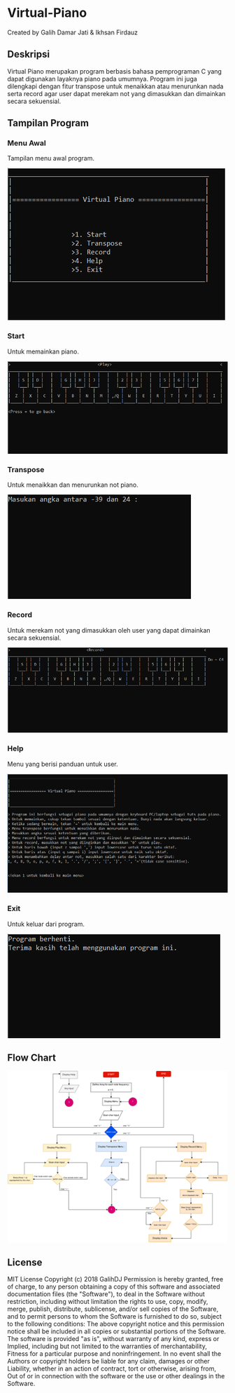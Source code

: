 # Virtual-Piano
Created by Galih Damar Jati & Ikhsan Firdauz

## Deskripsi
Virtual Piano merupakan program berbasis bahasa pemprograman C yang dapat digunakan layaknya piano pada umumnya. Program ini juga dilengkapi dengan fitur transpose untuk menaikkan atau menurunkan nada serta record agar user dapat merekam not yang dimasukkan dan dimainkan secara sekuensial.

## Tampilan Program
### Menu Awal
Tampilan menu awal program.

![Menu](/images/Menu.PNG)
 
### Start
Untuk memainkan piano.

![Start](/images/Play1.PNG)

### Transpose
Untuk menaikkan dan menurunkan not piano.

![Transpose](/images/Transpose.PNG)

### Record
Untuk merekam not yang dimasukkan oleh user yang dapat dimainkan secara sekuensial.

![Record1](/images/Record.PNG)

### Help
Menu yang berisi panduan untuk user.

![Help](/images/Help.PNG)
 
### Exit
Untuk keluar dari program.

![Exit](/images/Exit.PNG)
 

## Flow Chart
![FC](/images/FlowChart.png)

## License
MIT License
Copyright (c) 2018 GalihDJ
Permission is hereby granted, free of charge, to any person obtaining a copy of this software and associated documentation files (the "Software"), to deal in the Software without restriction, including without limitation the rights to use, copy, modify, merge, publish, distribute, sublicense, and/or sell copies of the Software, and to permit persons to whom the Software is furnished to do so, subject to the following conditions:
The above copyright notice and this permission notice shall be included in all copies or substantial portions of the Software.
The software is provided "as is", without warranty of any kind, express or Implied, including but not limited to the warranties of merchantability, Fitness for a particular purpose and noninfringement. In no event shall the Authors or copyright holders be liable for any claim, damages or other Liability, whether in an action of contract, tort or otherwise, arising from, Out of or in connection with the software or the use or other dealings in the Software.
